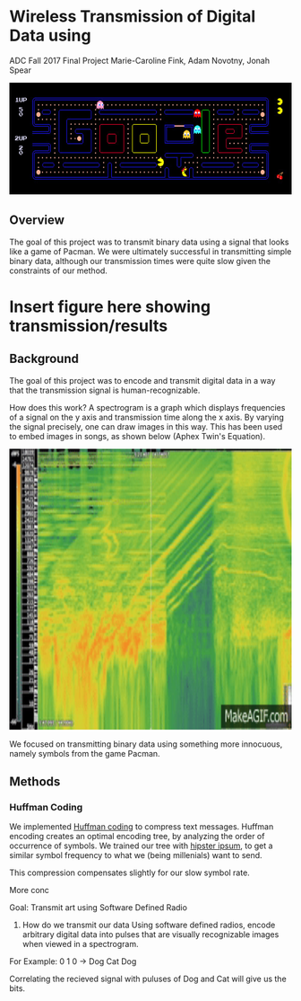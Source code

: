 # Wireless Transmission of Digital Data using  
ADC Fall 2017 Final Project
Marie-Caroline Fink, Adam Novotny, Jonah Spear

<img src="https://github.com/labseven/ADCFinalProject/blob/master/Report_Resources/pacman_banner.jpg" alt="Pacman Banner" width="1000" height="200">

## Overview

The goal of this project was to transmit binary data using a signal that looks like a game of Pacman. We were ultimately successful in transmitting simple binary data, although our transmission times were quite slow given the constraints of our method.

# Insert figure here showing transmission/results

## Background

The goal of this project was to encode and transmit digital data in a way that the transmission signal is human-recognizable.

How does this work? A spectrogram is a graph which displays frequencies of a signal on the y axis and transmission time along the x axis. By varying the signal precisely, one can draw images in this way. This has been used to embed images in songs, as shown below (Aphex Twin's Equation).

<img src="https://github.com/labseven/ADCFinalProject/blob/master/Report_Resources/Equation_Aphex_Twin_Spectrogram.gif" alt="Spectrogram of Aphex Twin's Equation" width="1000" height="500">

We focused on transmitting binary data using something more innocuous, namely symbols from the game Pacman.

## Methods


### Huffman Coding
We implemented [Huffman coding](https://en.wikipedia.org/wiki/Huffman_coding) to compress text messages. Huffman encoding creates an optimal encoding tree, by analyzing the order of occurrence of symbols. We trained our tree with [hipster ipsum](https://hipsum.co/), to get a similar symbol frequency to what we (being millenials) want to send.

This compression compensates slightly for our slow symbol rate.



More conc

Goal: Transmit art using Software Defined Radio



1. How do we transmit our data
Using software defined radios, encode arbitrary digital data into pulses that are visually recognizable images when viewed in a spectrogram.

For Example:
0 1 0 -> Dog Cat Dog

Correlating the recieved signal with puluses of Dog and Cat will give us the bits.
